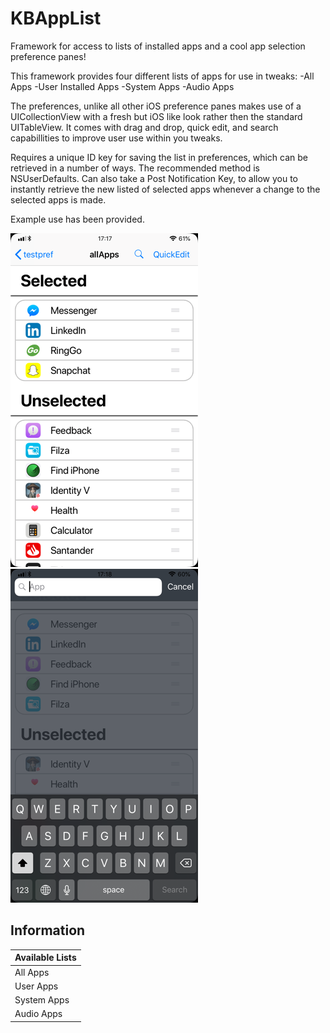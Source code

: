 # KBAppList
Framework for access to lists of installed apps and a cool app selection preference panes!

This framework provides four different lists of apps for use in tweaks:
-All Apps
-User Installed Apps
-System Apps
-Audio Apps


The preferences, unlike all other iOS preference panes makes use of a UICollectionView with a fresh but iOS like look rather then the standard UITableView.
It comes with drag and drop, quick edit, and search capabillities to improve user use within you tweaks.

Requires a unique ID key for saving the list in preferences, which can be retrieved in a number of ways. The recommended method is NSUserDefaults.
Can also take a Post Notification Key, to allow you to instantly retrieve the new listed of selected apps whenever a change to the selected apps is made.

Example use has been provided. 

![KBAppList](repo_assets/KBAppList.png)
![KBAppList](repo_assets/search.png)


## Information

| Available Lists |
| ----- |
| All Apps |
| User Apps |
| System Apps |
| Audio Apps | 
